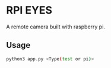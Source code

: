 RPI EYES
===

A remote camera built with raspberry pi.

## Usage

```bash
python3 app.py <Type(test or pi)>
```
